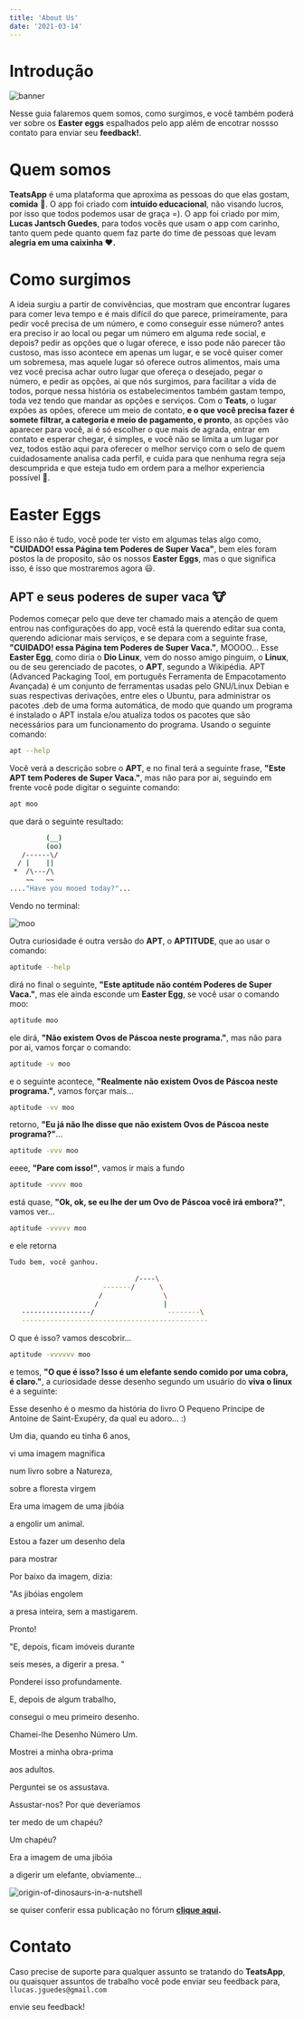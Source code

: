 ```yaml
---
title: 'About Us'
date: '2021-03-14'
---
```


# Introdução

![banner](/About-us-assets/Banner-Logo.jpg)

Nesse guia falaremos quem somos, como surgimos, e você também poderá ver sobre os **Easter eggs** espalhados pelo app além de encotrar nossso contato para enviar seu **feedback!**.

# Quem somos

**TeatsApp** é uma plataforma que aproxima as pessoas do que elas gostam, **comida** 🍣. O app foi criado com **intuído educacional**, não visando lucros, por isso que todos podemos usar de graça =). O app foi criado por mim, **Lucas Jantsch Guedes**, para todos vocês que usam o app com carinho, tanto quem pede quanto quem faz parte do time de pessoas que levam **alegria em uma caixinha ♥️.**

# Como surgimos

A ideia surgiu a partir de convivências, que mostram que encontrar lugares para comer leva tempo e é mais difícil do que parece, primeiramente, para pedir você precisa de um número, e como conseguir esse número? antes era preciso ir ao local ou pegar um número em alguma rede social, e depois? pedir as opções que o lugar oferece, e isso pode não parecer tão custoso, mas isso acontece em apenas um lugar, e se você quiser comer um sobremesa, mas aquele lugar só oferece outros alimentos, mais uma vez você precisa achar outro lugar que ofereça o desejado, pegar o número, e pedir as opções, ai que nós surgimos, para facilitar a vida de todos, porque nessa história os estabelecimentos também gastam tempo, toda vez tendo que mandar as opções e serviços. Com o **Teats**, o lugar expões as opões, oferece um meio de contato, **e o que você precisa fazer é somete filtrar, a categoria e meio de pagamento, e pronto**, as opções vão aparecer para você, ai é só escolher o que mais de agrada, entrar em contato e esperar chegar, é simples, e você não se limita a um lugar por vez, todos estão aqui para oferecer o melhor serviço com  o selo de quem cuidadosamente analisa cada perfil, e cuida para que nenhuma regra seja descumprida e que esteja tudo em ordem para a melhor experiencia possível 💚.

# Easter Eggs

E isso não é tudo, você pode ter visto em algumas telas algo como, **"CUIDADO! essa Página tem Poderes de Super Vaca"**, bem eles foram postos la de proposito, são os nossos **Easter Eggs**, mas o que significa isso, é isso que mostraremos agora 😃.

## APT e seus poderes de super vaca 🐮

Podemos começar pelo que deve ter chamado mais a atenção de quem entrou nas configurações do app, você está la querendo editar sua conta, querendo adicionar mais serviços, e se depara com a seguinte frase, **"CUIDADO! essa Página tem Poderes de Super Vaca."**, MOOOO... Esse **Easter Egg**, como diria o **Dio Linux**, vem do nosso amigo pinguim, o **Linux**, ou de seu gerenciado de pacotes, o **APT**, segundo a Wikipédia. APT (Advanced Packaging Tool, em português Ferramenta de Empacotamento Avançada) é um conjunto de ferramentas usadas pelo GNU/Linux Debian e suas respectivas derivações, entre eles o Ubuntu, para administrar os pacotes .deb de uma forma automática, de modo que quando um programa é instalado o APT instala e/ou atualiza todos os pacotes que são necessários para um funcionamento do programa. Usando o seguinte comando:

```bash
apt --help
```

Você verá a descrição sobre o **APT**, e no final terá a seguinte frase, **"Este APT tem Poderes de Super Vaca."**, mas não para por ai, seguindo em frente você pode digitar o seguinte comando:

```bash
apt moo
```

que dará o seguinte resultado:

```bash
         (__) 
         (oo) 
   /------\/ 
  / |    ||   
 *  /\---/\ 
    ~~   ~~   
...."Have you mooed today?"...
```

Vendo no terminal:

![moo](/About-us-assets/moo.png)

Outra curiosidade é outra versão do **APT**, o **APTITUDE**, que ao usar o comando:

```bash
aptitude --help
```

dirá no final o seguinte, **"Este aptitude não contém Poderes de Super Vaca."**, mas ele ainda esconde um **Easter Egg**, se você usar o comando moo:

```bash
aptitude moo
```

ele dirá, **"Não existem Ovos de Páscoa neste programa."**, mas não para por ai, vamos forçar o comando:

```bash
aptitude -v moo
```

e o seguinte acontece, **"Realmente não existem Ovos de Páscoa neste programa."**, vamos forçar mais...

```bash
aptitude -vv moo
```

retorno, **"Eu já não lhe disse que não existem Ovos de Páscoa neste programa?"**...

```bash
aptitude -vvv moo
```

eeee, **"Pare com isso!"**, vamos ir mais a fundo

```bash
aptitude -vvvv moo
```

está quase, **"Ok, ok, se eu lhe der um Ovo de Páscoa você irá embora?"**, vamos ver...

```bash
aptitude -vvvvv moo
```

e ele retorna

```bash
Tudo bem, você ganhou.

                               /----\
                       -------/      \
                      /               \
                     /                |
   -----------------/                  --------\
   ----------------------------------------------
```

O que é isso? vamos descobrir...

```bash
aptitude -vvvvvv moo
```

e temos, **"O que é isso? Isso é um elefante sendo comido por uma cobra, é claro."**, a curiosidade desse desenho segundo um usuário do **viva o linux** é a seguinte:

Esse desenho é o mesmo da história do livro O Pequeno Príncipe de Antoine de Saint-Exupéry, da qual eu adoro... :)

Um dia, quando eu tinha 6 anos,

vi uma imagem magnífica

num livro sobre a Natureza,

sobre a floresta virgem

Era uma imagem de uma jibóia

a engolir um animal.

Estou a fazer um desenho dela

para mostrar

Por baixo da imagem, dizia:

"As jibóias engolem

a presa inteira, sem a mastigarem.

Pronto!

"E, depois, ficam imóveis durante

seis meses, a digerir a presa. "

Ponderei isso profundamente.

E, depois de algum trabalho,

consegui o meu primeiro desenho.

Chamei-lhe Desenho Número Um.

Mostrei a minha obra-prima

aos adultos.

Perguntei se os assustava.

Assustar-nos? Por que deveríamos

ter medo de um chapéu?

Um chapéu?

Era a imagem de uma jibóia

a digerir um elefante, obviamente...

![origin-of-dinosaurs-in-a-nutshell](/About-us-assets/origin-of-dinosaurs-in-a-nutshell.png)

se quiser conferir essa publicação no fórum **[clique aqui](https://www.vivaolinux.com.br/dica/Poderes-de-Super-Vaca-no-Aptitude).**

# Contato

Caso precise de suporte para qualquer assunto se tratando do **TeatsApp**, ou quaisquer assuntos de trabalho você pode enviar seu feedback para, `llucas.jguedes@gmail.com`

envie seu feedback!